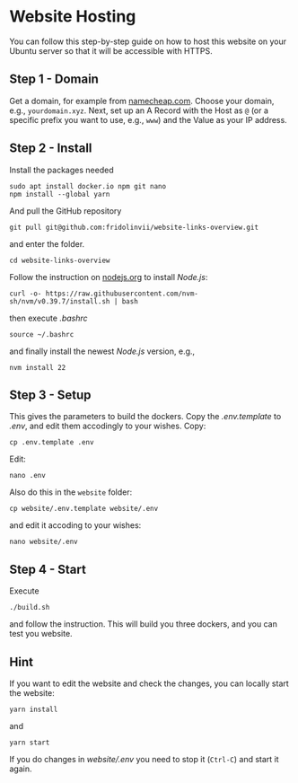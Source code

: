 # Website Hosting
You can follow this step-by-step guide on how to host this website on your Ubuntu server so that it will be accessible with HTTPS.

## Step 1 - Domain
Get a domain, for example from [namecheap.com](www.namecheap.com). Choose your domain, e.g., `yourdomain.xyz`.
Next, set up an A Record with the Host as `@` (or a specific prefix you want to use, e.g., `www`) and the Value as your IP address.

## Step 2 - Install
Install the packages needed
```
sudo apt install docker.io npm git nano
npm install --global yarn
```
And pull the GitHub repository
```
git pull git@github.com:fridolinvii/website-links-overview.git
```
and enter the folder. 
```
cd website-links-overview
```

Follow the instruction on [nodejs.org](nodejs.org) to install _Node.js_:
```
curl -o- https://raw.githubusercontent.com/nvm-sh/nvm/v0.39.7/install.sh | bash
```
then execute _.bashrc_
```
source ~/.bashrc
```
and finally install the newest _Node.js_ version, e.g.,
```
nvm install 22
```

## Step 3 - Setup
This gives the parameters to build the dockers. Copy the _.env.template_ to _.env_, and edit them accodingly to your wishes. 
Copy:
```
cp .env.template .env
```
Edit:
```
nano .env
```

Also do this in the `website` folder:
```
cp website/.env.template website/.env
```
and edit it accoding to your wishes:
```
nano website/.env
```

## Step 4 - Start
Execute 
```
./build.sh
```
and follow the instruction. This will build you three dockers, and you can test you website.

## Hint
If you want to edit the website and check the changes, you can locally start the website:
```
yarn install
```
and 
```
yarn start
```
If you do changes in _website/.env_ you need to stop it (`Ctrl-C`) and start it again.
